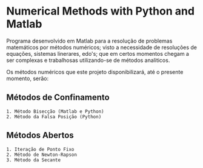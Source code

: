 # Numerical Methods with Python and Matlab

Programa desenvolvido em Matlab para a resolução de problemas matemáticos por métodos numéricos; visto a necessidade de resoluções de equações, sistemas linerares, edo's; que em certos momentos chegam a ser complexas e trabalhosas utilizando-se de métodos analiticos.

Os métodos numéricos que este projeto disponibilizará, até o presente momento, serão:

## Métodos de Confinamento
    1. Método Bisecção (Matlab e Python)
    2. Método da Falsa Posição (Python)

## Métodos Abertos
    1. Iteração de Ponto Fixo
    2. Método de Newton-Rapson
    3. Método da Secante
    
    
